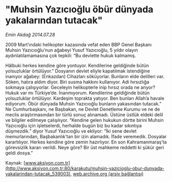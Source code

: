 # "Muhsin Yazıcıoğlu öbür dünyada yakalarından tutacak"

*Emin Akdağ 2014.07.28*

<div class="pNewsDetailMainContent" itemprop="articleBody">
 <p>
  2009 Mart’ındaki helikopter kazasında vefat eden BBP Genel Başkanı Muhsin Yazıcıoğlu’nun ağabeyi Yusuf Yazıcıoğlu, 5 yıldır olayın aydınlatılamamasına çok tepkili: “Bu devlette hukuk kalmamış.
 </p>
 <p>
  Hâlbuki herkes kendine göre yontuyor. Kendilerine geldiğinde bütün yolsuzluklar örtülüyor.” Dosyanın devlet eliyle kapatılmak istendiğine inanıyor ağabey: (Enkazdan) Cihazları söküyorlar. Bunların elde delilleri var. Söken, hatıra aldım diyor. Biri susma hakkını kullanıyor. Adi hırsızlığa sokmaya çalışıyorlar. Geceleyin helikopterle inip hırsız orada ne arıyor? Hukuk var mı Türkiye’de. İnanmıyorum. Kendilerine geldiğinde bütün yolsuzluklar örtülüyor. Kardeşim toprakta yatıyor. Ben bunları Allah’a havale ediyorum. Öbür dünyada Muhsin Yazıcıoğlu bunların yakasından tutacak.”  Ne Cumhurbaşkanı, ne Başbakan, ne Devlet Denetleme Kurumu ve ne de meclis araştırmasından bir türlü sonuç alınamadı. Üstüne üstlük eldeki delil ve bilgiler edilmeye çalışılıyor. “Kendine gelen hukukun dörtte birini Muhsin Yazıcıoğlu için işletselerdi, herhalde bugün biz bu kadar sıkıntıya düşmezdik.” diyor Yusuf Yazıcıoğlu ve ekliyor: “İki sene devlet memurlarından, Başbakanlık’tan bir izin alamadık. İfade veremedik. Dosyalar karartılıyor. Herkes kendine göre zemin hazırlıyor. En son Kahramanmaraş’ta görevsizlik kararı verildi. Neye göre? Bir üst mahkeme reddetti ki şükür geri geldi dosya.”
 </p>
</div>


Kaynak: [www.aksiyon.com.tr](http://www.aksiyon.com.tr:80/karakutu/muhsin-yazicioglu-obur-dunyada-yakalarindan-tutacak_539003), [web.archive.org (arşiv bağlantısı)](http://web.archive.org/web/20150329003519/http://www.aksiyon.com.tr:80/karakutu/muhsin-yazicioglu-obur-dunyada-yakalarindan-tutacak_539003)
